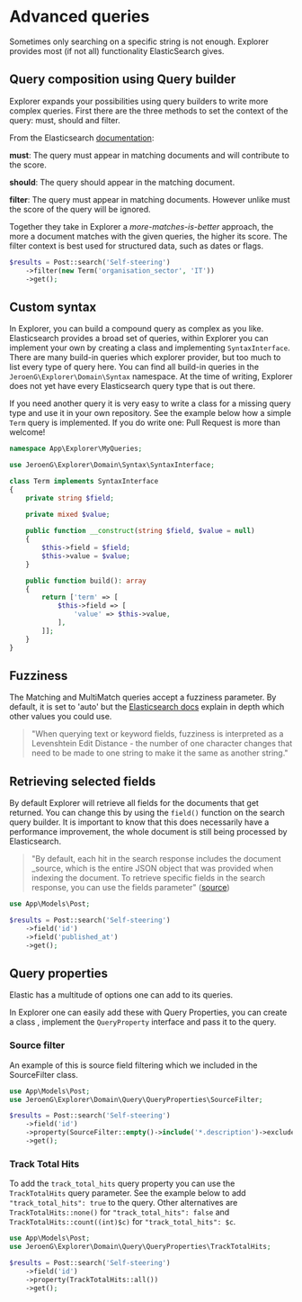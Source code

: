 # Advanced queries

Sometimes only searching on a specific string is not enough. Explorer provides most (if not all) functionality ElasticSearch gives.



## Query composition using Query builder
Explorer expands your possibilities using query builders to write more complex queries.
First there are the three methods to set the context of the query: must, should and filter.

From the Elasticsearch [documentation](https://www.elastic.co/guide/en/elasticsearch/reference/current/query-dsl-bool-query.html):

**must**: The query must appear in matching documents and will contribute to the score.

**should**: The query should appear in the matching document. 

**filter**: The query must appear in matching documents. However unlike must the score of the query will be ignored.

Together they take in Explorer a _more-matches-is-better_ approach, the more a document matches with the given queries, the higher its score.
The filter context is best used for structured data, such as dates or flags.

```php
$results = Post::search('Self-steering')
    ->filter(new Term('organisation_sector', 'IT'))
    ->get();
```

## Custom syntax

In Explorer, you can build a compound query as complex as you like. Elasticsearch provides a broad set of queries,
within Explorer you can implement your own by creating a class and implementing `SyntaxInterface`. There are many build-in queries which explorer provider, but too much to list every type of query here. You can find all build-in queries in the `JeroenG\Explorer\Domain\Syntax` namespace. 
At the time of writing, Explorer does not yet have every Elasticsearch query type that is out there.

If you need another query it is very easy to write a class for a missing query type and use it in your own repository. See the example below how a simple `Term` query is implemented.
If you do write one: Pull Request is more than welcome!

```php
namespace App\Explorer\MyQueries;

use JeroenG\Explorer\Domain\Syntax\SyntaxInterface;

class Term implements SyntaxInterface
{
    private string $field;
    
    private mixed $value;

    public function __construct(string $field, $value = null)
    {
        $this->field = $field;
        $this->value = $value;
    }

    public function build(): array
    {
        return ['term' => [
            $this->field => [
                'value' => $this->value,
            ],
        ]];
    }
}
```

## Fuzziness
The Matching and MultiMatch queries accept a fuzziness parameter.
By default, it is set to 'auto' but the [Elasticsearch docs](https://www.elastic.co/guide/en/elasticsearch/reference/current/common-options.html#fuzziness) explain in depth which other values you could use.

> "When querying text or keyword fields, fuzziness is interpreted as a Levenshtein Edit Distance - the number of one character changes that need to be made to one string to make it the same as another string."

## Retrieving selected fields
By default Explorer will retrieve all fields for the documents that get returned.
You can change this by using the `field()` function on the search query builder.
It is important to know that this does necessarily have a performance improvement, the whole document is still being processed by Elasticsearch.

> "By default, each hit in the search response includes the document _source, which is the entire JSON object that was provided when indexing the document. To retrieve specific fields in the search response, you can use the fields parameter"
([source](https://www.elastic.co/guide/en/elasticsearch/reference/current/search-fields.html))

```php
use App\Models\Post;

$results = Post::search('Self-steering')
    ->field('id')
    ->field('published_at')
    ->get();
```

## Query properties

Elastic has a multitude of options one can add to its queries. 

In Explorer one can easily add these with Query Properties, you can create a class , implement the `QueryProperty` interface
and pass it to the query. 

### Source filter
An example of this is source field filtering which we included in the SourceFilter class.

```php
use App\Models\Post;
use JeroenG\Explorer\Domain\Query\QueryProperties\SourceFilter;

$results = Post::search('Self-steering')
    ->field('id')
    ->property(SourceFilter::empty()->include('*.description')->exclude('*_secret'))
    ->get();
```

### Track Total Hits

To add the `track_total_hits` query property you can use the `TrackTotalHits` query parameter. See the example below to 
add `"track_total_hits": true` to the query. Other alternatives are `TrackTotalHits::none()` for `"track_total_hits": false`
and `TrackTotalHits::count((int)$c)` for `"track_total_hits": $c`.

```php
use App\Models\Post;
use JeroenG\Explorer\Domain\Query\QueryProperties\TrackTotalHits;

$results = Post::search('Self-steering')
    ->field('id')
    ->property(TrackTotalHits::all())
    ->get();
```

